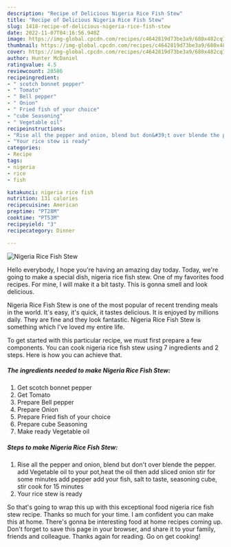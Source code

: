 ```yaml
---
description: "Recipe of Delicious Nigeria Rice Fish Stew"
title: "Recipe of Delicious Nigeria Rice Fish Stew"
slug: 1418-recipe-of-delicious-nigeria-rice-fish-stew
date: 2022-11-07T04:16:56.940Z
image: https://img-global.cpcdn.com/recipes/c4642819d73be3a9/680x482cq70/nigeria-rice-fish-stew-recipe-main-photo.jpg
thumbnail: https://img-global.cpcdn.com/recipes/c4642819d73be3a9/680x482cq70/nigeria-rice-fish-stew-recipe-main-photo.jpg
cover: https://img-global.cpcdn.com/recipes/c4642819d73be3a9/680x482cq70/nigeria-rice-fish-stew-recipe-main-photo.jpg
author: Hunter McDaniel
ratingvalue: 4.5
reviewcount: 20586
recipeingredient:
- " scotch bonnet pepper"
- " Tomato"
- " Bell pepper"
- " Onion"
- " Fried fish of your choice"
- "cube Seasoning"
- " Vegetable oil"
recipeinstructions:
- "Rise all the pepper and onion, blend but don&#39;t over blende the pepper. add Vegetable oil to your pot,heat the oil then add sliced onion stir for some minutes add pepper add your fish, salt to taste, seasoning cube, stir cook for 15 minutes"
- "Your rice stew is ready"
categories:
- Recipe
tags:
- nigeria
- rice
- fish

katakunci: nigeria rice fish 
nutrition: 131 calories
recipecuisine: American
preptime: "PT28M"
cooktime: "PT53M"
recipeyield: "3"
recipecategory: Dinner

---
```



![Nigeria Rice Fish Stew](https://img-global.cpcdn.com/recipes/c4642819d73be3a9/680x482cq70/nigeria-rice-fish-stew-recipe-main-photo.jpg)

Hello everybody, I hope you're having an amazing day today. Today, we're going to make a special dish, nigeria rice fish stew. One of my favorites food recipes. For mine, I will make it a bit tasty. This is gonna smell and look delicious.

Nigeria Rice Fish Stew is one of the most popular of recent trending meals in the world. It's easy, it's quick, it tastes delicious. It is enjoyed by millions daily. They are fine and they look fantastic. Nigeria Rice Fish Stew is something which I've loved my entire life.




To get started with this particular recipe, we must first prepare a few components. You can cook nigeria rice fish stew using 7 ingredients and 2 steps. Here is how you can achieve that.

<!--inarticleads1-->

##### The ingredients needed to make Nigeria Rice Fish Stew:

1. Get  scotch bonnet pepper
1. Get  Tomato
1. Prepare  Bell pepper
1. Prepare  Onion
1. Prepare  Fried fish of your choice
1. Prepare cube Seasoning
1. Make ready  Vegetable oil




<!--inarticleads2-->

##### Steps to make Nigeria Rice Fish Stew:

1. Rise all the pepper and onion, blend but don&#39;t over blende the pepper. add Vegetable oil to your pot,heat the oil then add sliced onion stir for some minutes add pepper add your fish, salt to taste, seasoning cube, stir cook for 15 minutes
1. Your rice stew is ready




So that's going to wrap this up with this exceptional food nigeria rice fish stew recipe. Thanks so much for your time. I am confident you can make this at home. There's gonna be interesting food at home recipes coming up. Don't forget to save this page in your browser, and share it to your family, friends and colleague. Thanks again for reading. Go on get cooking!
